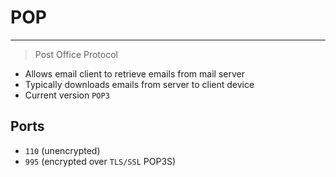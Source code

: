 # POP
___
> Post Office Protocol
- Allows email client to retrieve emails from mail server
- Typically downloads emails from server to client device
- Current version `POP3`
## Ports
- `110` (unencrypted)
- `995` (encrypted over `TLS/SSL` POP3S)